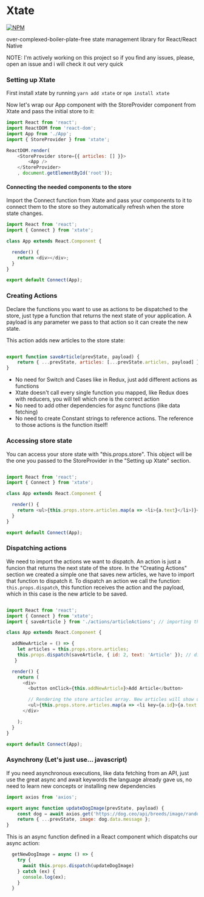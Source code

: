 # Xtate
[![NPM](https://nodei.co/npm/xtate.png?downloads=true&downloadRank=true&stars=true)](https://www.npmjs.com/package/xtate)

over-complexed-boiler-plate-free state management library for React/React Native

NOTE: I'm actively working on this project so if you find any issues, please, open an issue and i will check it out very quick

### Setting up Xtate

First install xtate by running ```yarn add xtate``` or ```npm install xtate```

Now let's wrap our App component with the StoreProvider component from Xtate and pass the initial store to it:

```javascript
import React from 'react';
import ReactDOM from 'react-dom';
import App from './App';
import { StoreProvider } from 'xtate';

ReactDOM.render(
    <StoreProvider store={{ articles: [] }}>
        <App />
    </StoreProvider>
    , document.getElementById('root'));
```

#### Connecting the needed components to the store

Import the Connect function from Xtate and pass your components to it to connect them to the store so they automatically refresh when the store state changes.

```javascript
import React from 'react';
import { Connect } from 'xtate';

class App extends React.Component {

  render() {
    return <div></div>;
  }
}

export default Connect(App);
```

### Creating Actions

Declare the functions you want to use as actions to be dispatched to the store, just type a function that returns the next state of your application. A payload is any parameter we pass to that action so it can create the new state. 

This action adds new articles to the store state:

```javascript

export function saveArticle(prevState, payload) {
    return { ...prevState, articles: [...prevState.articles, payload] }; // Don't mutate the store state. Return a new one
}
```

* No need for Switch and Cases like in Redux, just add different actions as functions
* Xtate doesn't call every single function you mapped, like Redux does with reducers, you will tell which one is the correct action
* No need to add other dependencies for async functions (like data fetching)
* No need to create Constant strings to reference actions. The reference to those actions is the function itself!

### Accessing store state

You can access your store state with "this.props.store". This object will be the one you passed to the StoreProvider in the "Setting up Xtate" section. 

```javascript

import React from 'react';
import { Connect } from 'xtate';

class App extends React.Component {

  render() {
    return <ul>{this.props.store.articles.map(a => <li>{a.text}</li>)}</ul>;
  }
}

export default Connect(App);
```

### Dispatching actions

We need to import the actions we want to dispatch. An action is just a funcion that returns the next state of the store. In the "Creating Actions" section we created a simple one that saves new articles, we have to import that function to dispatch it. To dispatch an action we call the function: ```this.props.dispatch```, this function receives the action and the payload, which in this case is the new article to be saved.

```javascript

import React from 'react';
import { Connect } from 'xtate';
import { saveArticle } from './actions/articleActions'; // importing the action we created

class App extends React.Component {

  addNewArticle = () => {
    let articles = this.props.store.articles;
    this.props.dispatch(saveArticle, { id: 2, text: 'Article' }); // dispatching the action, a new article will be saved in the store
   }

  render() {
    return (
      <div>
        <button onClick={this.addNewArticle}>Add Article</button>

        // Rendering the store articles array. New articles will show up when the "addNewArticle" function is called.
        <ul>{this.props.store.articles.map(a => <li key={a.id}>{a.text + ' ' + a.id}</li>)}</ul>
      </div>

    );
  }
}

export default Connect(App);
```

### Asynchrony (Let's just use... javascript)

If you need asynchronous executions, like data fetching from an API, just use the great async and await keywords the language already gave us, no need to learn new concepts or installing new dependencies

```javascript
import axios from 'axios';

export async function updateDogImage(prevState, payload) {
    const dog = await axios.get('https://dog.ceo/api/breeds/image/random');
    return { ...prevState, image: dog.data.message };
}
```

This is an async function defined in a React component which dispatchs our async action:

```javascript
  getNewDogImage = async () => {
    try {
      await this.props.dispatch(updateDogImage)
    } catch (ex) {
      console.log(ex);
    }
  }
```
